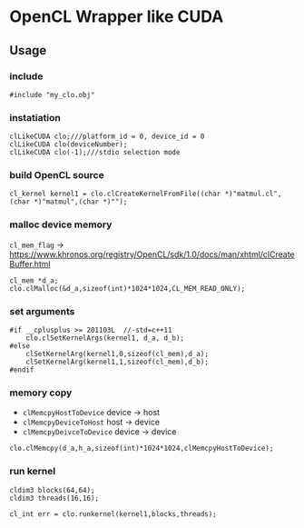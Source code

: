 # OpenCL Wrapper like CUDA

## Usage

### include
```
#include "my_clo.obj"
```

### instatiation
```
clLikeCUDA clo;///platform_id = 0, device_id = 0
clLikeCUDA clo(deviceNumber);
clLikeCUDA clo(-1);///stdio selection mode
```

### build OpenCL source
```
cl_kernel kernel1 = clo.clCreateKernelFromFile((char *)"matmul.cl",(char *)"matmul",(char *)"");
```


### malloc device memory
```cl_mem_flag``` -> https://www.khronos.org/registry/OpenCL/sdk/1.0/docs/man/xhtml/clCreateBuffer.html

```
cl_mem *d_a;
clo.clMalloc(&d_a,sizeof(int)*1024*1024,CL_MEM_READ_ONLY);
```

### set arguments
```
#if __cplusplus >= 201103L  //-std=c++11
    clo.clSetKernelArgs(kernel1, d_a, d_b);
#else
    clSetKernelArg(kernel1,0,sizeof(cl_mem),d_a);
    clSetKernelArg(kernel1,1,sizeof(cl_mem),d_b);
#endif
```

### memory copy
* ```clMemcpyHostToDevice```  device -> host
* ```clMemcpyDeviceToHost```  host -> device
* ```clMemcpyDeivceToDevice```  device -> device

```
clo.clMemcpy(d_a,h_a,sizeof(int)*1024*1024,clMemcpyHostToDevice);
```

### run kernel
```
cldim3 blocks(64,64);
cldim3 threads(16,16);

cl_int err = clo.runkernel(kernel1,blocks,threads);
```
